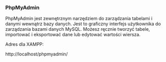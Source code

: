### PhpMyAdmin

PhpMyAdmin jest zewnętrznym narzędziem do zarządzania tabelami i danymi wewnątrz bazy danych. Jest to graficzny interfejs użytkownika do zarządzania bazami danych MySQL. Możesz ręcznie tworzyć tabele, importować i eksportować dane lub edytować wartości wiersza.

Adres dla XAMPP:

http://localhost/phpmyadmin/